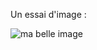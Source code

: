 Un essai d'image :

![ma belle image](http://www.mon-club-elec.fr/mes_images/clipart/logo_pyduino.png)
